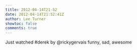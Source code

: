 ```yaml
---
title: 2012-04-14T21-52
date: 2012-04-14T21:52:41Z
author: Lee Turner
showtoc: false
comments: true
---
```


Just watched #derek by @rickygervais funny, sad, awesome

